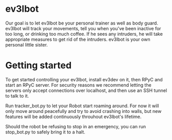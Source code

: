 # ev3lbot

Our goal is to let ev3lbot be your personal trainer as well as body guard.
ev3lbot will track your movements, tell you when you've been inactive for
too long, or drinking too much coffee. If he sees any intruders, he will
take appropriate measures to get rid of the intruders. ev3lbot is your
own personal little sister.


# Getting started

To get started controlling your ev3lbot, install ev3dev on it, then RPyC and
start an RPyC server. For security reasons we recommend letting the servers
only accept connections over localhost, and then use an SSH tunnel to talk
to it.

Run tracker_bot.py to let your Robot start roaming around. For now it will
only move around peacefully and try to avoid crashing into walls, but new
features will be added continuously throuhout ev3lbot's lifetime. 

Should the robot be refusing to stop in an emergency, you can run
stop_bot.py to safely bring it to a halt.

